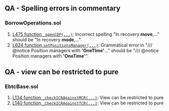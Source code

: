 ## QA - Spelling errors in commentary
### BorrowOperations.sol
1. [L475 function `_openCDP(...)`](https://github.com/code-423n4/2023-10-badger/blob/f2f2e2cf9965a1020661d179af46cb49e993cb7e/packages/contracts/contracts/BorrowerOperations.sol#L475): Incorrect spelling "In recovery **move**,..." should be "In recovery **mode**,...".
2. [L624 function `setPositionsManager(...)`](https://github.com/code-423n4/2023-10-badger/blob/f2f2e2cf9965a1020661d179af46cb49e993cb7e/packages/contracts/contracts/BorrowerOperations.sol#L624): Grammatical error in "/// @notice Position managers with **'OneTIme'**..." should be "/// @notice Position managers with **'OneTime'**".

## QA - view can be restricted to pure
### EbtcBase.sol
1. [L134 function `_checkICRAgainstMCR(...)`](https://github.com/code-423n4/2023-10-badger/blob/f2f2e2cf9965a1020661d179af46cb49e993cb7e/packages/contracts/contracts/Dependencies/EbtcBase.sol#L134): View can be restricted to pure
2. [L140 function `_checkICRAgainstTCR(...)`](https://github.com/code-423n4/2023-10-badger/blob/f2f2e2cf9965a1020661d179af46cb49e993cb7e/packages/contracts/contracts/Dependencies/EbtcBase.sol#L140): View can be restricted to pure
